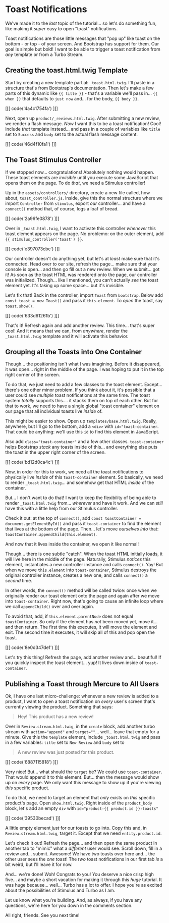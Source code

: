 # Toast Notifications

We've made it to the *last* topic of the tutorial... so let's do something fun,
like making it *super* easy to open "toast" notifications.

Toast notifications are those little messages that "pop up" like toast on the
bottom - or top - of your screen. And Bootstrap has support for them. Our goal is
simple but bold! I want to be able to trigger a toast notification from *any*
template or from a Turbo Stream.

## Creating the toast.html.twig Template

Start by creating a new template partial: `_toast.html.twig`. I'll paste in
a structure that's from Bootstrap's documentation. Then let's make a few parts of
this dynamic like `{{ title }}` - that's a variable we'll pass in... `{{ when }}`
that defaults to `just now` and... for the body, `{{ body }}`.

[[[ code('4a4c1754fa') ]]]

Next, open up `product/_reviews.html.twig`. After submitting a new review, we render
a flash message. *Now* I want this to be a toast notification! Cool! Include
*that* template instead... and pass in a couple of variables like `title` set to
`Success` and `body` set to the actual flash message content.

[[[ code('46d4f10fa1') ]]]

## The Toast Stimulus Controller

If we stopped now... congratulations! Absolutely nothing would happen. These toast
elements are *invisible* until you execute some JavaScript that opens them on the
page. To do *that*, we need a Stimulus controller!

Up in the `assets/controllers/` directory, create a new file called, how about,
`toast_controller.js`. Inside, give this the normal structure where we import
`Controller` from `stimulus`, export *our* controller... and have a `connect()`
method that, of course, logs a loaf of bread.

[[[ code('2a96fe0878') ]]]

Over in `_toast.html.twig`, I want to activate this controller *whenever* this toast
element appears on the page. No problemo: on the outer element, add
`{{ stimulus_controller('toast') }}`.

[[[ code('e397073cbe') ]]]

Our controller doesn't do anything yet, but let's at *least* make sure that
it's connected. Head over to our site, refresh the page... make sure that your
console is open... and then go fill out a new review. When we submit... got it!
As soon as the toast HTML was rendered onto the page, our controller
was initialized. Though... like I mentioned, you can't actually *see* the toast
element yet. It's taking up some space... but it's invisible.

Let's fix that! Back in the controller, import `Toast` from `bootstrap`. Below
add `const toast = new Toast()` and pass it `this.element`. To *open* the toast,
say `toast.show()`.

[[[ code('633d61261b') ]]]

That's it! Refresh again and add another review. This time... that's super
cool! And it means that we can, from *anywhere*, render the `_toast.html.twig`
template and it will activate this behavior.

## Grouping all the Toasts into One Container

Though... the positioning isn't what I was imagining. Before it disappeared, it
was open... right in the middle of the page. I was hoping to put it in the
top right corner of the screen.

To do that, we just need to add a few classes to the toast element. Except...
there's one other minor problem. If you think about it, it's possible that a user
could see *multiple* toast notifications at the same time. The toast system
*totally* supports this.... it stacks them on top of each other. But for that
to work, we need to have a single global "toast container" element on our page
that all individual toasts live *inside* of.

This might be easier to show. Open up `templates/base.html.twig`. Really, anywhere,
but I'll go to the bottom, add a `<div>` with `id="toast-container`. That
could be anything: we'll use this `id` to find this element in JavaScript.

Also add `class="toast-container"` and a few other classes. `toast-container`
helps Bootstrap *stack* any toasts inside of this... and everything else
puts the toast in the upper right corner of the screen.

[[[ code('bd12d0ca4c') ]]]

Now, in order for this to work, we need all the toast notifications to physically
live *inside* of this `toast-container` element. So basically, we need to render
`_toast.html.twig`... and somehow get that HTML *inside* of the container.

But... I don't want to do that! I want to keep the flexibility of being able to
render `_toast.html.twig` from... *wherever* and have it work. And we can *still*
have this with a little help from our Stimulus controller.

Check it out: at the top of `connect()`, add `const toastContainer = `
`document.getElementById()` and pass it `toast-container` to find the element
that lives at the bottom of the page. Then... let's move *ourselves* *into*
that: `toastContainer.appendChild(this.element)`.

And now that it lives inside the container, we open it like normal!

Though... there is one subtle "catch". When the toast HTML initially loads, it
will live here in the middle of the page. Naturally, Stimulus *notices* this
element, instantiates a new controller instance and calls `connect()`. Yay!
But when we move `this.element` into `toast-container`, Stimulus destroys
the original controller instance, creates a new one, and calls `connect()`
a *second* time.

In other words, the `connect()` method will be called twice: once when we originally
render our toast element onto the page and again after we move into
`toast-container`. Right now, that's going to cause an infinite loop where we
call `appendChild()` over and over again.

To avoid that, add, if `this.element.parentNode` does not equal `toastContainer`.
So only if the element has *not* been moved yet, move it... and then return.
The first time this executes, it will move the element and exit. The second time
it executes, it will skip all of this and pop open the toast.

[[[ code('8e0d347de1') ]]]

Let's try this thing! Refresh the page, add another review and... beautiful! If you
quickly inspect the toast element... yup! It lives down inside of `toast-container`.

## Publishing a Toast through Mercure to All Users

Ok, I have one last micro-challenge: whenever a new review is added to a product,
I want to open a toast notification on *every* user's screen that's currently
viewing the product. Something that says:

> Hey! This product has a new review!

Over in `Review.stream.html.twig`, in the `create` block, add another turbo stream
with `action="append"` and `target=""`... well... leave that empty for a minute.
Give this the `template` element, include `_toast.html.twig` and pass in a few
variables: `title` set to `New Review` and `body` set to

> A new review was just posted for this product.

[[[ code('6887115818') ]]]

Very nice! But... what should the `target` be? We could use `toast-container`.
That would append it to this element. But... then the message would show up on *every*
page. We only want this message to show up if you're viewing *this* specific product.

To do that, we need to target an element that *only* exists on *this* specific
product's page. Open `show.html.twig`. Right inside of the `product_body` block,
let's add an empty `div` with `id="product-{{ product.id }}-toasts"`

[[[ code('39530becad') ]]]

A little empty element *just* for our toasts to go into. Copy this and, in
`Review.stream.html.twig`, target it. Except that we need `entity.product.id`.

Let's check it out! Refresh the page... and then open the same product in another
tab to "mimic" what a *different* user would see. Scroll down, fill in a review
and... submit. Awesome! We have two toasts over here and... the other user sees
the *one* toast! The *two* toast notifications in our first tab *is* a bit weird,
but I'll leave it for now.

And... we're done! Woh! Congrats to you! You deserve a nice crisp high five... and
maybe a short vacation for making it through this *huge* tutorial. It was huge
because... well... Turbo has a lot to offer. I hope you're as excited about the
possibilities of Stimulus and Turbo as I am.

Let us know what you're building. And, as always, if you have any questions, we're
here for you down in the comments section.

All right, friends. See you next time!
